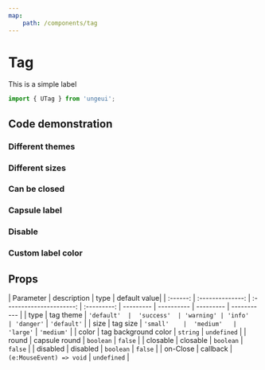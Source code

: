 ```yaml
---
map:
    path: /components/tag
---
```


# Tag

This is a simple label

```js
import { UTag } from 'ungeui';
```

## Code demonstration

### Different themes

<demo src="./demo/theme.vue"
  language="vue"
  title="basic usage"
  desc="different types determine different topic types">
</demo>

### Different sizes

<demo src="./demo/size.vue"
  language="vue"
  title="basic usage"
  desc="add different size values">
</demo>

### Can be closed

<demo src="./demo/close.vue"
  language="vue"
  title="basic usage"
  desc="closed attribute controls whether to display closed">
</demo>

### Capsule label

<demo src="./demo/round.vue"
  language="vue"
  title="basic usage"
  desc="capsule fillet">
</demo>

### Disable

<demo src="./demo/disabled.vue"
  language="vue"
  title="basic usage"
  desc="event cannot be triggered after disabling">
</demo>

### Custom label color

<demo src="./demo/color.vue"
  language="vue"
  title="basic usage"
  desc="custom colors support hex and RGB">
</demo>

## Props

| Parameter | description | type | default value|
| :------: | :--------------: | :----------------------: | :---------: | --------- | ---------- | --------- | ----------- |
|   type   |  tag theme |  `'default'  |  'success'  | 'warning' | 'info'     | 'danger'` | `'default'` |
|   size   |  tag size  | `'small'    |  'medium'   | 'large'`  | `'medium'` |
|  color   |  tag background color   |  `string`   | `undefined` |
|  round   |   capsule round   |   `boolean`   |  `false`   |
| closable |  closable   |   `boolean`   |   `false`   |
| disabled |   disabled    |  `boolean`  |   `false`   |
| on-Close | callback  | `(e:MouseEvent) => void` | `undefined` |
